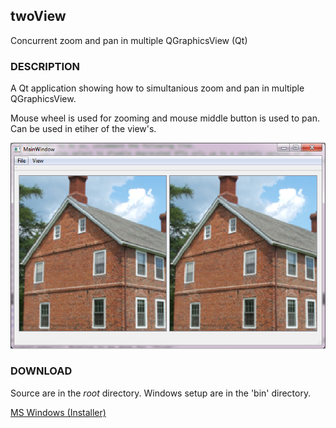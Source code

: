 ## twoView
Concurrent zoom and pan in multiple QGraphicsView (Qt)

### DESCRIPTION

A Qt application showing how to simultanious zoom and pan in multiple QGraphicsView.

Mouse wheel is used for zooming and mouse middle button is used to pan. Can be used in etiher of the view's.

![Screenshot](Doc/twoView.png)


### DOWNLOAD
Source are in the _root_ directory. Windows setup are in the 'bin' directory.

[MS Windows (Installer)](bin/setup.exe)

